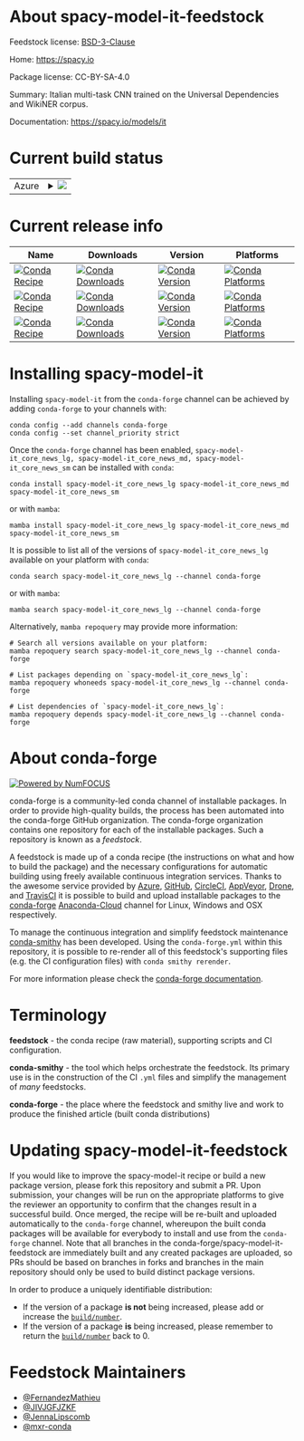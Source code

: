 About spacy-model-it-feedstock
==============================

Feedstock license: [BSD-3-Clause](https://github.com/conda-forge/spacy-model-it-feedstock/blob/main/LICENSE.txt)

Home: https://spacy.io

Package license: CC-BY-SA-4.0

Summary: Italian multi-task CNN trained on the Universal Dependencies and WikiNER corpus.

Documentation: https://spacy.io/models/it

Current build status
====================


<table>
    
  <tr>
    <td>Azure</td>
    <td>
      <details>
        <summary>
          <a href="https://dev.azure.com/conda-forge/feedstock-builds/_build/latest?definitionId=6340&branchName=main">
            <img src="https://dev.azure.com/conda-forge/feedstock-builds/_apis/build/status/spacy-model-it-feedstock?branchName=main">
          </a>
        </summary>
        <table>
          <thead><tr><th>Variant</th><th>Status</th></tr></thead>
          <tbody><tr>
              <td>linux_64_python3.10.____cpythonsizelg</td>
              <td>
                <a href="https://dev.azure.com/conda-forge/feedstock-builds/_build/latest?definitionId=6340&branchName=main">
                  <img src="https://dev.azure.com/conda-forge/feedstock-builds/_apis/build/status/spacy-model-it-feedstock?branchName=main&jobName=linux&configuration=linux%20linux_64_python3.10.____cpythonsizelg" alt="variant">
                </a>
              </td>
            </tr><tr>
              <td>linux_64_python3.10.____cpythonsizemd</td>
              <td>
                <a href="https://dev.azure.com/conda-forge/feedstock-builds/_build/latest?definitionId=6340&branchName=main">
                  <img src="https://dev.azure.com/conda-forge/feedstock-builds/_apis/build/status/spacy-model-it-feedstock?branchName=main&jobName=linux&configuration=linux%20linux_64_python3.10.____cpythonsizemd" alt="variant">
                </a>
              </td>
            </tr><tr>
              <td>linux_64_python3.10.____cpythonsizesm</td>
              <td>
                <a href="https://dev.azure.com/conda-forge/feedstock-builds/_build/latest?definitionId=6340&branchName=main">
                  <img src="https://dev.azure.com/conda-forge/feedstock-builds/_apis/build/status/spacy-model-it-feedstock?branchName=main&jobName=linux&configuration=linux%20linux_64_python3.10.____cpythonsizesm" alt="variant">
                </a>
              </td>
            </tr><tr>
              <td>linux_64_python3.11.____cpythonsizelg</td>
              <td>
                <a href="https://dev.azure.com/conda-forge/feedstock-builds/_build/latest?definitionId=6340&branchName=main">
                  <img src="https://dev.azure.com/conda-forge/feedstock-builds/_apis/build/status/spacy-model-it-feedstock?branchName=main&jobName=linux&configuration=linux%20linux_64_python3.11.____cpythonsizelg" alt="variant">
                </a>
              </td>
            </tr><tr>
              <td>linux_64_python3.11.____cpythonsizemd</td>
              <td>
                <a href="https://dev.azure.com/conda-forge/feedstock-builds/_build/latest?definitionId=6340&branchName=main">
                  <img src="https://dev.azure.com/conda-forge/feedstock-builds/_apis/build/status/spacy-model-it-feedstock?branchName=main&jobName=linux&configuration=linux%20linux_64_python3.11.____cpythonsizemd" alt="variant">
                </a>
              </td>
            </tr><tr>
              <td>linux_64_python3.11.____cpythonsizesm</td>
              <td>
                <a href="https://dev.azure.com/conda-forge/feedstock-builds/_build/latest?definitionId=6340&branchName=main">
                  <img src="https://dev.azure.com/conda-forge/feedstock-builds/_apis/build/status/spacy-model-it-feedstock?branchName=main&jobName=linux&configuration=linux%20linux_64_python3.11.____cpythonsizesm" alt="variant">
                </a>
              </td>
            </tr><tr>
              <td>linux_64_python3.8.____cpythonsizelg</td>
              <td>
                <a href="https://dev.azure.com/conda-forge/feedstock-builds/_build/latest?definitionId=6340&branchName=main">
                  <img src="https://dev.azure.com/conda-forge/feedstock-builds/_apis/build/status/spacy-model-it-feedstock?branchName=main&jobName=linux&configuration=linux%20linux_64_python3.8.____cpythonsizelg" alt="variant">
                </a>
              </td>
            </tr><tr>
              <td>linux_64_python3.8.____cpythonsizemd</td>
              <td>
                <a href="https://dev.azure.com/conda-forge/feedstock-builds/_build/latest?definitionId=6340&branchName=main">
                  <img src="https://dev.azure.com/conda-forge/feedstock-builds/_apis/build/status/spacy-model-it-feedstock?branchName=main&jobName=linux&configuration=linux%20linux_64_python3.8.____cpythonsizemd" alt="variant">
                </a>
              </td>
            </tr><tr>
              <td>linux_64_python3.8.____cpythonsizesm</td>
              <td>
                <a href="https://dev.azure.com/conda-forge/feedstock-builds/_build/latest?definitionId=6340&branchName=main">
                  <img src="https://dev.azure.com/conda-forge/feedstock-builds/_apis/build/status/spacy-model-it-feedstock?branchName=main&jobName=linux&configuration=linux%20linux_64_python3.8.____cpythonsizesm" alt="variant">
                </a>
              </td>
            </tr><tr>
              <td>linux_64_python3.9.____cpythonsizelg</td>
              <td>
                <a href="https://dev.azure.com/conda-forge/feedstock-builds/_build/latest?definitionId=6340&branchName=main">
                  <img src="https://dev.azure.com/conda-forge/feedstock-builds/_apis/build/status/spacy-model-it-feedstock?branchName=main&jobName=linux&configuration=linux%20linux_64_python3.9.____cpythonsizelg" alt="variant">
                </a>
              </td>
            </tr><tr>
              <td>linux_64_python3.9.____cpythonsizemd</td>
              <td>
                <a href="https://dev.azure.com/conda-forge/feedstock-builds/_build/latest?definitionId=6340&branchName=main">
                  <img src="https://dev.azure.com/conda-forge/feedstock-builds/_apis/build/status/spacy-model-it-feedstock?branchName=main&jobName=linux&configuration=linux%20linux_64_python3.9.____cpythonsizemd" alt="variant">
                </a>
              </td>
            </tr><tr>
              <td>linux_64_python3.9.____cpythonsizesm</td>
              <td>
                <a href="https://dev.azure.com/conda-forge/feedstock-builds/_build/latest?definitionId=6340&branchName=main">
                  <img src="https://dev.azure.com/conda-forge/feedstock-builds/_apis/build/status/spacy-model-it-feedstock?branchName=main&jobName=linux&configuration=linux%20linux_64_python3.9.____cpythonsizesm" alt="variant">
                </a>
              </td>
            </tr><tr>
              <td>osx_64_python3.10.____cpythonsizelg</td>
              <td>
                <a href="https://dev.azure.com/conda-forge/feedstock-builds/_build/latest?definitionId=6340&branchName=main">
                  <img src="https://dev.azure.com/conda-forge/feedstock-builds/_apis/build/status/spacy-model-it-feedstock?branchName=main&jobName=osx&configuration=osx%20osx_64_python3.10.____cpythonsizelg" alt="variant">
                </a>
              </td>
            </tr><tr>
              <td>osx_64_python3.10.____cpythonsizemd</td>
              <td>
                <a href="https://dev.azure.com/conda-forge/feedstock-builds/_build/latest?definitionId=6340&branchName=main">
                  <img src="https://dev.azure.com/conda-forge/feedstock-builds/_apis/build/status/spacy-model-it-feedstock?branchName=main&jobName=osx&configuration=osx%20osx_64_python3.10.____cpythonsizemd" alt="variant">
                </a>
              </td>
            </tr><tr>
              <td>osx_64_python3.10.____cpythonsizesm</td>
              <td>
                <a href="https://dev.azure.com/conda-forge/feedstock-builds/_build/latest?definitionId=6340&branchName=main">
                  <img src="https://dev.azure.com/conda-forge/feedstock-builds/_apis/build/status/spacy-model-it-feedstock?branchName=main&jobName=osx&configuration=osx%20osx_64_python3.10.____cpythonsizesm" alt="variant">
                </a>
              </td>
            </tr><tr>
              <td>osx_64_python3.11.____cpythonsizelg</td>
              <td>
                <a href="https://dev.azure.com/conda-forge/feedstock-builds/_build/latest?definitionId=6340&branchName=main">
                  <img src="https://dev.azure.com/conda-forge/feedstock-builds/_apis/build/status/spacy-model-it-feedstock?branchName=main&jobName=osx&configuration=osx%20osx_64_python3.11.____cpythonsizelg" alt="variant">
                </a>
              </td>
            </tr><tr>
              <td>osx_64_python3.11.____cpythonsizemd</td>
              <td>
                <a href="https://dev.azure.com/conda-forge/feedstock-builds/_build/latest?definitionId=6340&branchName=main">
                  <img src="https://dev.azure.com/conda-forge/feedstock-builds/_apis/build/status/spacy-model-it-feedstock?branchName=main&jobName=osx&configuration=osx%20osx_64_python3.11.____cpythonsizemd" alt="variant">
                </a>
              </td>
            </tr><tr>
              <td>osx_64_python3.11.____cpythonsizesm</td>
              <td>
                <a href="https://dev.azure.com/conda-forge/feedstock-builds/_build/latest?definitionId=6340&branchName=main">
                  <img src="https://dev.azure.com/conda-forge/feedstock-builds/_apis/build/status/spacy-model-it-feedstock?branchName=main&jobName=osx&configuration=osx%20osx_64_python3.11.____cpythonsizesm" alt="variant">
                </a>
              </td>
            </tr><tr>
              <td>osx_64_python3.8.____cpythonsizelg</td>
              <td>
                <a href="https://dev.azure.com/conda-forge/feedstock-builds/_build/latest?definitionId=6340&branchName=main">
                  <img src="https://dev.azure.com/conda-forge/feedstock-builds/_apis/build/status/spacy-model-it-feedstock?branchName=main&jobName=osx&configuration=osx%20osx_64_python3.8.____cpythonsizelg" alt="variant">
                </a>
              </td>
            </tr><tr>
              <td>osx_64_python3.8.____cpythonsizemd</td>
              <td>
                <a href="https://dev.azure.com/conda-forge/feedstock-builds/_build/latest?definitionId=6340&branchName=main">
                  <img src="https://dev.azure.com/conda-forge/feedstock-builds/_apis/build/status/spacy-model-it-feedstock?branchName=main&jobName=osx&configuration=osx%20osx_64_python3.8.____cpythonsizemd" alt="variant">
                </a>
              </td>
            </tr><tr>
              <td>osx_64_python3.8.____cpythonsizesm</td>
              <td>
                <a href="https://dev.azure.com/conda-forge/feedstock-builds/_build/latest?definitionId=6340&branchName=main">
                  <img src="https://dev.azure.com/conda-forge/feedstock-builds/_apis/build/status/spacy-model-it-feedstock?branchName=main&jobName=osx&configuration=osx%20osx_64_python3.8.____cpythonsizesm" alt="variant">
                </a>
              </td>
            </tr><tr>
              <td>osx_64_python3.9.____cpythonsizelg</td>
              <td>
                <a href="https://dev.azure.com/conda-forge/feedstock-builds/_build/latest?definitionId=6340&branchName=main">
                  <img src="https://dev.azure.com/conda-forge/feedstock-builds/_apis/build/status/spacy-model-it-feedstock?branchName=main&jobName=osx&configuration=osx%20osx_64_python3.9.____cpythonsizelg" alt="variant">
                </a>
              </td>
            </tr><tr>
              <td>osx_64_python3.9.____cpythonsizemd</td>
              <td>
                <a href="https://dev.azure.com/conda-forge/feedstock-builds/_build/latest?definitionId=6340&branchName=main">
                  <img src="https://dev.azure.com/conda-forge/feedstock-builds/_apis/build/status/spacy-model-it-feedstock?branchName=main&jobName=osx&configuration=osx%20osx_64_python3.9.____cpythonsizemd" alt="variant">
                </a>
              </td>
            </tr><tr>
              <td>osx_64_python3.9.____cpythonsizesm</td>
              <td>
                <a href="https://dev.azure.com/conda-forge/feedstock-builds/_build/latest?definitionId=6340&branchName=main">
                  <img src="https://dev.azure.com/conda-forge/feedstock-builds/_apis/build/status/spacy-model-it-feedstock?branchName=main&jobName=osx&configuration=osx%20osx_64_python3.9.____cpythonsizesm" alt="variant">
                </a>
              </td>
            </tr><tr>
              <td>win_64_python3.10.____cpythonsizelg</td>
              <td>
                <a href="https://dev.azure.com/conda-forge/feedstock-builds/_build/latest?definitionId=6340&branchName=main">
                  <img src="https://dev.azure.com/conda-forge/feedstock-builds/_apis/build/status/spacy-model-it-feedstock?branchName=main&jobName=win&configuration=win%20win_64_python3.10.____cpythonsizelg" alt="variant">
                </a>
              </td>
            </tr><tr>
              <td>win_64_python3.10.____cpythonsizemd</td>
              <td>
                <a href="https://dev.azure.com/conda-forge/feedstock-builds/_build/latest?definitionId=6340&branchName=main">
                  <img src="https://dev.azure.com/conda-forge/feedstock-builds/_apis/build/status/spacy-model-it-feedstock?branchName=main&jobName=win&configuration=win%20win_64_python3.10.____cpythonsizemd" alt="variant">
                </a>
              </td>
            </tr><tr>
              <td>win_64_python3.10.____cpythonsizesm</td>
              <td>
                <a href="https://dev.azure.com/conda-forge/feedstock-builds/_build/latest?definitionId=6340&branchName=main">
                  <img src="https://dev.azure.com/conda-forge/feedstock-builds/_apis/build/status/spacy-model-it-feedstock?branchName=main&jobName=win&configuration=win%20win_64_python3.10.____cpythonsizesm" alt="variant">
                </a>
              </td>
            </tr><tr>
              <td>win_64_python3.11.____cpythonsizelg</td>
              <td>
                <a href="https://dev.azure.com/conda-forge/feedstock-builds/_build/latest?definitionId=6340&branchName=main">
                  <img src="https://dev.azure.com/conda-forge/feedstock-builds/_apis/build/status/spacy-model-it-feedstock?branchName=main&jobName=win&configuration=win%20win_64_python3.11.____cpythonsizelg" alt="variant">
                </a>
              </td>
            </tr><tr>
              <td>win_64_python3.11.____cpythonsizemd</td>
              <td>
                <a href="https://dev.azure.com/conda-forge/feedstock-builds/_build/latest?definitionId=6340&branchName=main">
                  <img src="https://dev.azure.com/conda-forge/feedstock-builds/_apis/build/status/spacy-model-it-feedstock?branchName=main&jobName=win&configuration=win%20win_64_python3.11.____cpythonsizemd" alt="variant">
                </a>
              </td>
            </tr><tr>
              <td>win_64_python3.11.____cpythonsizesm</td>
              <td>
                <a href="https://dev.azure.com/conda-forge/feedstock-builds/_build/latest?definitionId=6340&branchName=main">
                  <img src="https://dev.azure.com/conda-forge/feedstock-builds/_apis/build/status/spacy-model-it-feedstock?branchName=main&jobName=win&configuration=win%20win_64_python3.11.____cpythonsizesm" alt="variant">
                </a>
              </td>
            </tr><tr>
              <td>win_64_python3.8.____cpythonsizelg</td>
              <td>
                <a href="https://dev.azure.com/conda-forge/feedstock-builds/_build/latest?definitionId=6340&branchName=main">
                  <img src="https://dev.azure.com/conda-forge/feedstock-builds/_apis/build/status/spacy-model-it-feedstock?branchName=main&jobName=win&configuration=win%20win_64_python3.8.____cpythonsizelg" alt="variant">
                </a>
              </td>
            </tr><tr>
              <td>win_64_python3.8.____cpythonsizemd</td>
              <td>
                <a href="https://dev.azure.com/conda-forge/feedstock-builds/_build/latest?definitionId=6340&branchName=main">
                  <img src="https://dev.azure.com/conda-forge/feedstock-builds/_apis/build/status/spacy-model-it-feedstock?branchName=main&jobName=win&configuration=win%20win_64_python3.8.____cpythonsizemd" alt="variant">
                </a>
              </td>
            </tr><tr>
              <td>win_64_python3.8.____cpythonsizesm</td>
              <td>
                <a href="https://dev.azure.com/conda-forge/feedstock-builds/_build/latest?definitionId=6340&branchName=main">
                  <img src="https://dev.azure.com/conda-forge/feedstock-builds/_apis/build/status/spacy-model-it-feedstock?branchName=main&jobName=win&configuration=win%20win_64_python3.8.____cpythonsizesm" alt="variant">
                </a>
              </td>
            </tr><tr>
              <td>win_64_python3.9.____cpythonsizelg</td>
              <td>
                <a href="https://dev.azure.com/conda-forge/feedstock-builds/_build/latest?definitionId=6340&branchName=main">
                  <img src="https://dev.azure.com/conda-forge/feedstock-builds/_apis/build/status/spacy-model-it-feedstock?branchName=main&jobName=win&configuration=win%20win_64_python3.9.____cpythonsizelg" alt="variant">
                </a>
              </td>
            </tr><tr>
              <td>win_64_python3.9.____cpythonsizemd</td>
              <td>
                <a href="https://dev.azure.com/conda-forge/feedstock-builds/_build/latest?definitionId=6340&branchName=main">
                  <img src="https://dev.azure.com/conda-forge/feedstock-builds/_apis/build/status/spacy-model-it-feedstock?branchName=main&jobName=win&configuration=win%20win_64_python3.9.____cpythonsizemd" alt="variant">
                </a>
              </td>
            </tr><tr>
              <td>win_64_python3.9.____cpythonsizesm</td>
              <td>
                <a href="https://dev.azure.com/conda-forge/feedstock-builds/_build/latest?definitionId=6340&branchName=main">
                  <img src="https://dev.azure.com/conda-forge/feedstock-builds/_apis/build/status/spacy-model-it-feedstock?branchName=main&jobName=win&configuration=win%20win_64_python3.9.____cpythonsizesm" alt="variant">
                </a>
              </td>
            </tr>
          </tbody>
        </table>
      </details>
    </td>
  </tr>
</table>

Current release info
====================

| Name | Downloads | Version | Platforms |
| --- | --- | --- | --- |
| [![Conda Recipe](https://img.shields.io/badge/recipe-spacy--model--it_core_news_lg-green.svg)](https://anaconda.org/conda-forge/spacy-model-it_core_news_lg) | [![Conda Downloads](https://img.shields.io/conda/dn/conda-forge/spacy-model-it_core_news_lg.svg)](https://anaconda.org/conda-forge/spacy-model-it_core_news_lg) | [![Conda Version](https://img.shields.io/conda/vn/conda-forge/spacy-model-it_core_news_lg.svg)](https://anaconda.org/conda-forge/spacy-model-it_core_news_lg) | [![Conda Platforms](https://img.shields.io/conda/pn/conda-forge/spacy-model-it_core_news_lg.svg)](https://anaconda.org/conda-forge/spacy-model-it_core_news_lg) |
| [![Conda Recipe](https://img.shields.io/badge/recipe-spacy--model--it_core_news_md-green.svg)](https://anaconda.org/conda-forge/spacy-model-it_core_news_md) | [![Conda Downloads](https://img.shields.io/conda/dn/conda-forge/spacy-model-it_core_news_md.svg)](https://anaconda.org/conda-forge/spacy-model-it_core_news_md) | [![Conda Version](https://img.shields.io/conda/vn/conda-forge/spacy-model-it_core_news_md.svg)](https://anaconda.org/conda-forge/spacy-model-it_core_news_md) | [![Conda Platforms](https://img.shields.io/conda/pn/conda-forge/spacy-model-it_core_news_md.svg)](https://anaconda.org/conda-forge/spacy-model-it_core_news_md) |
| [![Conda Recipe](https://img.shields.io/badge/recipe-spacy--model--it_core_news_sm-green.svg)](https://anaconda.org/conda-forge/spacy-model-it_core_news_sm) | [![Conda Downloads](https://img.shields.io/conda/dn/conda-forge/spacy-model-it_core_news_sm.svg)](https://anaconda.org/conda-forge/spacy-model-it_core_news_sm) | [![Conda Version](https://img.shields.io/conda/vn/conda-forge/spacy-model-it_core_news_sm.svg)](https://anaconda.org/conda-forge/spacy-model-it_core_news_sm) | [![Conda Platforms](https://img.shields.io/conda/pn/conda-forge/spacy-model-it_core_news_sm.svg)](https://anaconda.org/conda-forge/spacy-model-it_core_news_sm) |

Installing spacy-model-it
=========================

Installing `spacy-model-it` from the `conda-forge` channel can be achieved by adding `conda-forge` to your channels with:

```
conda config --add channels conda-forge
conda config --set channel_priority strict
```

Once the `conda-forge` channel has been enabled, `spacy-model-it_core_news_lg, spacy-model-it_core_news_md, spacy-model-it_core_news_sm` can be installed with `conda`:

```
conda install spacy-model-it_core_news_lg spacy-model-it_core_news_md spacy-model-it_core_news_sm
```

or with `mamba`:

```
mamba install spacy-model-it_core_news_lg spacy-model-it_core_news_md spacy-model-it_core_news_sm
```

It is possible to list all of the versions of `spacy-model-it_core_news_lg` available on your platform with `conda`:

```
conda search spacy-model-it_core_news_lg --channel conda-forge
```

or with `mamba`:

```
mamba search spacy-model-it_core_news_lg --channel conda-forge
```

Alternatively, `mamba repoquery` may provide more information:

```
# Search all versions available on your platform:
mamba repoquery search spacy-model-it_core_news_lg --channel conda-forge

# List packages depending on `spacy-model-it_core_news_lg`:
mamba repoquery whoneeds spacy-model-it_core_news_lg --channel conda-forge

# List dependencies of `spacy-model-it_core_news_lg`:
mamba repoquery depends spacy-model-it_core_news_lg --channel conda-forge
```


About conda-forge
=================

[![Powered by
NumFOCUS](https://img.shields.io/badge/powered%20by-NumFOCUS-orange.svg?style=flat&colorA=E1523D&colorB=007D8A)](https://numfocus.org)

conda-forge is a community-led conda channel of installable packages.
In order to provide high-quality builds, the process has been automated into the
conda-forge GitHub organization. The conda-forge organization contains one repository
for each of the installable packages. Such a repository is known as a *feedstock*.

A feedstock is made up of a conda recipe (the instructions on what and how to build
the package) and the necessary configurations for automatic building using freely
available continuous integration services. Thanks to the awesome service provided by
[Azure](https://azure.microsoft.com/en-us/services/devops/), [GitHub](https://github.com/),
[CircleCI](https://circleci.com/), [AppVeyor](https://www.appveyor.com/),
[Drone](https://cloud.drone.io/welcome), and [TravisCI](https://travis-ci.com/)
it is possible to build and upload installable packages to the
[conda-forge](https://anaconda.org/conda-forge) [Anaconda-Cloud](https://anaconda.org/)
channel for Linux, Windows and OSX respectively.

To manage the continuous integration and simplify feedstock maintenance
[conda-smithy](https://github.com/conda-forge/conda-smithy) has been developed.
Using the ``conda-forge.yml`` within this repository, it is possible to re-render all of
this feedstock's supporting files (e.g. the CI configuration files) with ``conda smithy rerender``.

For more information please check the [conda-forge documentation](https://conda-forge.org/docs/).

Terminology
===========

**feedstock** - the conda recipe (raw material), supporting scripts and CI configuration.

**conda-smithy** - the tool which helps orchestrate the feedstock.
                   Its primary use is in the construction of the CI ``.yml`` files
                   and simplify the management of *many* feedstocks.

**conda-forge** - the place where the feedstock and smithy live and work to
                  produce the finished article (built conda distributions)


Updating spacy-model-it-feedstock
=================================

If you would like to improve the spacy-model-it recipe or build a new
package version, please fork this repository and submit a PR. Upon submission,
your changes will be run on the appropriate platforms to give the reviewer an
opportunity to confirm that the changes result in a successful build. Once
merged, the recipe will be re-built and uploaded automatically to the
`conda-forge` channel, whereupon the built conda packages will be available for
everybody to install and use from the `conda-forge` channel.
Note that all branches in the conda-forge/spacy-model-it-feedstock are
immediately built and any created packages are uploaded, so PRs should be based
on branches in forks and branches in the main repository should only be used to
build distinct package versions.

In order to produce a uniquely identifiable distribution:
 * If the version of a package **is not** being increased, please add or increase
   the [``build/number``](https://docs.conda.io/projects/conda-build/en/latest/resources/define-metadata.html#build-number-and-string).
 * If the version of a package **is** being increased, please remember to return
   the [``build/number``](https://docs.conda.io/projects/conda-build/en/latest/resources/define-metadata.html#build-number-and-string)
   back to 0.

Feedstock Maintainers
=====================

* [@FernandezMathieu](https://github.com/FernandezMathieu/)
* [@JIVJGFJZKF](https://github.com/JIVJGFJZKF/)
* [@JennaLipscomb](https://github.com/JennaLipscomb/)
* [@mxr-conda](https://github.com/mxr-conda/)

